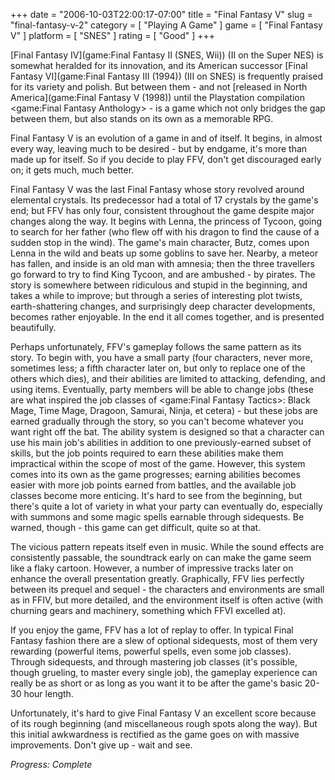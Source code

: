 +++
date = "2006-10-03T22:00:17-07:00"
title = "Final Fantasy V"
slug = "final-fantasy-v-2"
category = [ "Playing A Game" ]
game = [ "Final Fantasy V" ]
platform = [ "SNES" ]
rating = [ "Good" ]
+++

[Final Fantasy IV](game:Final Fantasy II (SNES, Wii)) (II on the Super NES) is somewhat heralded for its innovation, and its American successor [Final Fantasy VI](game:Final Fantasy III (1994)) (III on SNES) is frequently praised for its variety and polish. But between them - and not [released in North America](game:Final Fantasy V (1998)) until the Playstation compilation <game:Final Fantasy Anthology> - is a game which not only bridges the gap between them, but also stands on its own as a memorable RPG.

Final Fantasy V is an evolution of a game in and of itself. It begins, in almost every way, leaving much to be desired - but by endgame, it's more than made up for itself. So if you decide to play FFV, don't get discouraged early on; it gets much, much better.

Final Fantasy V was the last Final Fantasy whose story revolved around elemental crystals. Its predecessor had a total of 17 crystals by the game's end; but FFV has only four, consistent throughout the game despite major changes along the way. It begins with Lenna, the princess of Tycoon, going to search for her father (who flew off with his dragon to find the cause of a sudden stop in the wind). The game's main character, Butz, comes upon Lenna in the wild and beats up some goblins to save her. Nearby, a meteor has fallen, and inside is an old man with amnesia; then the three travellers go forward to try to find King Tycoon, and are ambushed - by pirates. The story is somewhere between ridiculous and stupid in the beginning, and takes a while to improve; but through a series of interesting plot twists, earth-shattering changes, and surprisingly deep character developments, becomes rather enjoyable. In the end it all comes together, and is presented beautifully.

Perhaps unfortunately, FFV's gameplay follows the same pattern as its story. To begin with, you have a small party (four characters, never more, sometimes less; a fifth character later on, but only to replace one of the others which dies), and their abilities are limited to attacking, defending, and using items. Eventually, party members will be able to change jobs (these are what inspired the job classes of <game:Final Fantasy Tactics>: Black Mage, Time Mage, Dragoon, Samurai, Ninja, et cetera) - but these jobs are earned gradually through the story, so you can't become whatever you want right off the bat. The ability system is designed so that a character can use his main job's abilities in addition to one previously-earned subset of skills, but the job points required to earn these abilities make them impractical within the scope of most of the game. However, this system comes into its own as the game progresses; earning abilities becomes easier with more job points earned from battles, and the available job classes become more enticing. It's hard to see from the beginning, but there's quite a lot of variety in what your party can eventually do, especially with summons and some magic spells earnable through sidequests. Be warned, though - this game can get difficult, quite so at that.

The vicious pattern repeats itself even in music. While the sound effects are consistently passable, the soundtrack early on can make the game seem like a flaky cartoon. However, a number of impressive tracks later on enhance the overall presentation greatly. Graphically, FFV lies perfectly between its prequel and sequel - the characters and environments are small as in FFIV, but more detailed, and the environment itself is often active (with churning gears and machinery, something which FFVI excelled at).

If you enjoy the game, FFV has a lot of replay to offer. In typical Final Fantasy fashion there are a slew of optional sidequests, most of them very rewarding (powerful items, powerful spells, even some job classes). Through sidequests, and through mastering job classes (it's possible, though grueling, to master every single job), the gameplay experience can really be as short or as long as you want it to be after the game's basic 20-30 hour length.

Unfortunately, it's hard to give Final Fantasy V an excellent score because of its rough beginning (and miscellaneous rough spots along the way). But this initial awkwardness is rectified as the game goes on with massive improvements. Don't give up - wait and see.

<i>Progress: Complete</i>